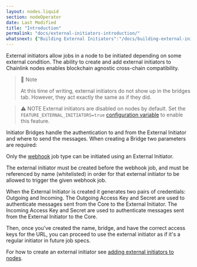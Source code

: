 ```yaml
---
layout: nodes.liquid
section: nodeOperator
date: Last Modified
title: "Introduction"
permalink: "docs/external-initiators-introduction/"
whatsnext: {"Building External Initiators":"/docs/building-external-initiators/", "Adding External Initiators to Nodes":"/docs/external-initiators-in-nodes/"}
---
```


External initiators allow jobs in a node to be initiated depending on some external condition. The ability to create and add external initiators to Chainlink nodes enables blockchain agnostic cross-chain compatibility.

> 🚧 Note
>
> At this time of writing, external initiators do not show up in the bridges tab. However, they act exactly the same as if they did.

> ⚠️ NOTE
> External initiators are disabled on nodes by default. Set the `FEATURE_EXTERNAL_INITIATORS=true` [configuration variable](/docs/configuration-variables/#feature_external_initiators) to enable this feature.

Initiator Bridges handle the authentication to and from the External Initiator and where to send the messages. When creating a Bridge two parameters are required:

Only the [webhook](/docs/jobs/types/webhook/) job type can be initiated using an External Initiator.

The external initiator must be created before the webhook job, and must be referenced by name (whitelisted) in order for that external initiator to be allowed to trigger the given webhook job.

When the External Initiator is created it generates two pairs of credentials: Outgoing and Incoming. The Outgoing Access Key and Secret are used to authenticate messages sent from the Core to the External Initiator. The Incoming Access Key and Secret are used to authenticate messages sent from the External Initiator to the Core.

Then, once you've created the name, bridge, and have the correct access keys for the URL, you can proceed to use the external initiator as if it's a regular initiator in future job specs.

For how to create an external initiator see [adding external initiators to nodes](/docs/external-initiators-in-nodes).

